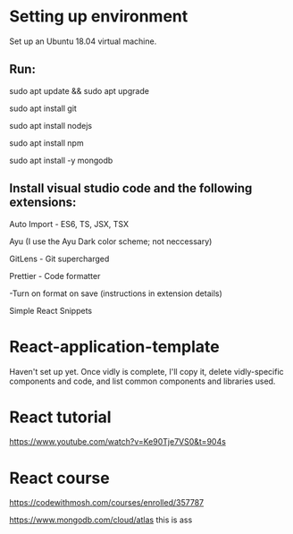 # Setting up environment
Set up an Ubuntu 18.04 virtual machine.

## Run:

sudo apt update && sudo apt upgrade

sudo apt install git

sudo apt install nodejs

sudo apt install npm

sudo apt install -y mongodb


## Install visual studio code and the following extensions:

Auto Import - ES6, TS, JSX, TSX

Ayu (I use the Ayu Dark color scheme; not neccessary)

GitLens - Git supercharged

Prettier - Code formatter

  -Turn on format on save (instructions in extension details)
  
 Simple React Snippets

# React-application-template
Haven't set up yet. Once vidly is complete, I'll copy it, delete vidly-specific components and code, and list common components and libraries used.

# React tutorial
https://www.youtube.com/watch?v=Ke90Tje7VS0&t=904s

# React course

https://codewithmosh.com/courses/enrolled/357787

https://www.mongodb.com/cloud/atlas this is ass
